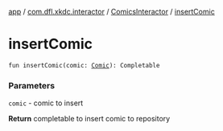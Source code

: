 [app](../../index.md) / [com.dfl.xkdc.interactor](../index.md) / [ComicsInteractor](index.md) / [insertComic](./insert-comic.md)

# insertComic

`fun insertComic(comic: `[`Comic`](../../com.dfl.xkdc.uimodel/-comic/index.md)`): Completable`

### Parameters

`comic` - comic to insert

**Return**
completable to insert comic to repository

